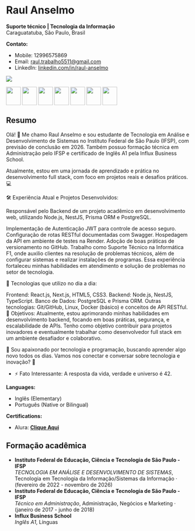 # Raul Anselmo
**Suporte técnico | Tecnologia da Informação**  
Caraguatatuba, São Paulo, Brasil  

**Contato:**  
- Mobile: 12996575869  
- Email: raul.trabalho5511@gmail.com  
- LinkedIn: [linkedin.com/in/raul-anselmo](www.linkedin.com/in/raul-anselmo)  
  
 <img  src="https://github-readme-stats.vercel.app/api/top-langs/?username=RaulAnselmoDSantos&_icons=true&theme=tokyonight&layout=compact"/> 
 
 <p>
    <img src="https://icongr.am/devicon/typescript-original.svg?size=128&color=currentColor" align="center" height="50" width="40">
    <img src="https://icongr.am/devicon/react-original-wordmark.svg?size=128&color=currentColor" align="center" height="50" width="40">
    <img src="https://icongr.am/devicon/javascript-original.svg?size=128&color=currentColor" align="center" height="50" width="40">
    <img src="https://icongr.am/devicon/html5-original.svg?size=128&color=currentColor" align="center" height="50" width="40">
    <img src="https://icongr.am/devicon/css3-original.svg?size=128&color=currentColor" align="center" height="50" width="40">
    <img src="https://icongr.am/devicon/nodejs-original.svg?size=128&color=currentColor" align="center" height="50" width="40">
    <img src="https://static-00.iconduck.com/assets.00/nestjs-icon-512x510-9nvpcyc3.png" align="center" height="50" width="40">
</p>

## Resumo
Olá! 👋 Me chamo Raul Anselmo e sou estudante de Tecnologia em Análise e Desenvolvimento de Sistemas no Instituto Federal de São Paulo (IFSP), com previsão de conclusão em 2026. Também possuo formação técnica em Administração pelo IFSP e certificado de Inglês A1 pela Influx Business School.

Atualmente, estou em uma jornada de aprendizado e prática no desenvolvimento full stack, com foco em projetos reais e desafios práticos. 💻

🛠️ Experiência Atual e Projetos Desenvolvidos:

Responsável pelo Backend de um projeto acadêmico em desenvolvimento web, utilizando Node.js, NestJS, Prisma ORM e PostgreSQL.

Implementação de Autenticação JWT para controle de acesso seguro.
Configuração de rotas RESTful documentadas com Swagger.
Hospedagem da API em ambiente de testes na Render.
Adoção de boas práticas de versionamento no GitHub.
Trabalho como Suporte Técnico na Informática F1, onde auxilio clientes na resolução de problemas técnicos, além de configurar sistemas e realizar instalações de programas. Essa experiência fortaleceu minhas habilidades em atendimento e solução de problemas no setor de tecnologia.

🧰 Tecnologias que utilizo no dia a dia:

Frontend: React.js, Next.js, HTML5, CSS3.
Backend: Node.js, NestJS, TypeScript.
Banco de Dados: PostgreSQL e Prisma ORM.
Outras tecnologias: Git/GitHub, Linux, Docker (básico) e conceitos de API RESTful.
🚀 Objetivos:
Atualmente, estou aprimorando minhas habilidades em desenvolvimento backend, focando em boas práticas, segurança, e escalabilidade de APIs. Tenho como objetivo contribuir para projetos inovadores e eventualmente trabalhar como desenvolvedor full stack em um ambiente desafiador e colaborativo.

🌟 Sou apaixonado por tecnologia e programação, buscando aprender algo novo todos os dias. Vamos nos conectar e conversar sobre tecnologia e inovação? 🚀
- ⚡ Fato Interessante: A resposta da vida, verdade e universo é 42.
  
**Languages:**  
- Inglês (Elementary)  
- Português (Native or Bilingual)  

**Certifications:**  
- Alura: [**Clique Aqui**](https://cursos.alura.com.br/user/raul-santos9/fullCertificate/5adcee856c133850e84d3db33f07f02d) 

## Formação acadêmica
- **Instituto Federal de Educação, Ciência e Tecnologia de São Paulo - IFSP**  
  *TECNOLOGIA EM ANÁLISE E DESENVOLVIMENTO DE SISTEMAS*, Tecnologia em Tecnologia da Informação/Sistemas da Informação · (fevereiro de 2022 - novembro de 2026)
- **Instituto Federal de Educação, Ciência e Tecnologia de São Paulo - IFSP**  
  *Técnico em Administração*, Administração, Negócios e Marketing · (janeiro de 2017 - junho de 2018)
- **Influx Business School**  
  *Inglês A1*, Línguas

